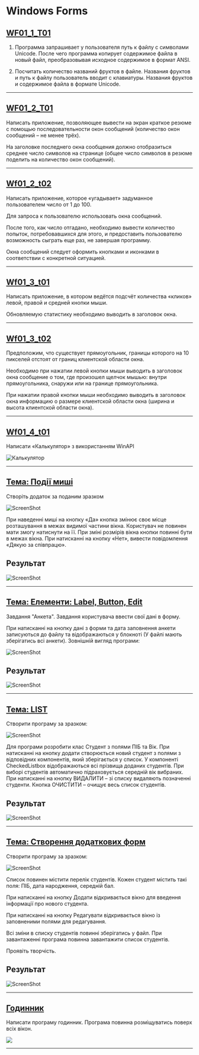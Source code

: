 # Windows Forms

## [WF01_1_T01](/WF01_1_T01/)

1. Программа запрашивает у пользователя путь к файлу с символами Unicode. После чего программа копирует содержимое файла в новый файл, преобразовывая исходное содержимое в формат ANSI.

2. Посчитать количество названий фруктов в файле. Названия фруктов и путь к файлу пользователь вводит с клавиатуры. Названия фруктов и содержимое файла в формате Unicode.

-----

## [WF01_2_T01](/WF01_2_T01/)

Написать приложение, позволяющее вывести на экран краткое резюме с помощью последовательности окон сообщений (количество окон сообщений – не менее трёх).

На заголовке последнего окна сообщения должно отобразиться среднее число символов на странице (общее число символов в резюме поделить на количество окон сообщений).

-----

## [Wf01_2_t02](/Wf01_2_t02/)

Написать приложение, которое «угадывает» задуманное пользователем число от 1 до 100.

Для запроса к пользователю использовать окна сообщений.

После того, как число отгадано, необходимо вывести количество попыток, потребовавшихся для этого, и предоставить пользователю возможность сыграть еще раз, не завершая программу.

Окна сообщений следует оформить кнопками и иконками в соответствии с конкретной ситуацией.

-----

## [Wf01_3_t01](/Wf01_3_t01/)

Написать приложение, в котором ведётся подсчёт количества «кликов» левой, правой и средней кнопки мыши.

Обновляемую статистику необходимо выводить в заголовок окна.

-----

## [Wf01_3_t02](/Wf01_3_t02/)

Предположим, что существует прямоугольник, границы которого на 10 пикселей отстоят от границ клиентской области окна.

Необходимо при нажатии левой кнопки мыши выводить в заголовок окна сообщение о том, где произошел щелчок мышью: внутри прямоугольника, снаружи или на границе прямоугольника.

При нажатии правой кнопки мыши необходимо выводить в заголовок окна информацию о размере клиентской области окна (ширина и высота клиентской области окна).

-----

## [Wf01_4_t01](/Wf01_4_t01/)

Написати «Калькулятор» з використанням WinAPI

![Калькулятор](/Wf01_4_t01/Calculator_WinApi.png)

-----

## [Тема: Події миші](/Wf02_1_t01_%D0%9F%D1%80%D0%B8%D0%B1%D0%B0%D0%B2%D0%BA%D0%B0%20%D0%BA%20%D0%B7%D0%B0%D1%80%D0%BF%D0%BB%D0%B0%D1%82%D0%B5/)

Створіть додаток за поданим зразком

![ScreenShot](/Wf02_1_t01_%D0%9F%D1%80%D0%B8%D0%B1%D0%B0%D0%B2%D0%BA%D0%B0%20%D0%BA%20%D0%B7%D0%B0%D1%80%D0%BF%D0%BB%D0%B0%D1%82%D0%B5/ScreenShot01.png)

При наведенні миші на кнопку «Да» кнопка змінює своє місце розташування в межах видимої частини вікна. Користувач не повинен мати змогу натиснути на її. При зміні розмірів вікна кнопки повинні бути в межах вікна. При натисканні на кнопку «Нет», вивести повідомлення «Дякую за співпрацю».

## Результат
![ScreenShot](/Wf02_1_t01_%D0%9F%D1%80%D0%B8%D0%B1%D0%B0%D0%B2%D0%BA%D0%B0%20%D0%BA%20%D0%B7%D0%B0%D1%80%D0%BF%D0%BB%D0%B0%D1%82%D0%B5/ScreenShot02.png)

-----

## [Тема: Елементи: Label, Button, Edit](/Wf02_2_t01_%D0%90%D0%BD%D0%BA%D0%B5%D1%82%D0%B0/)

Завдання "Анкета". Завдання користувача ввести свої дані в форму.

При натисканні на кнопку дані з форми та дата заповнення анкети записуються до файлу та відображаються у блокноті (У файлі мають зберігатись всі анкети). Зовнішній вигляд програми:

![ScreenShot](/Wf02_2_t01_%D0%90%D0%BD%D0%BA%D0%B5%D1%82%D0%B0/ScreenShot01.png)

## Результат
![ScreenShot](/Wf02_2_t01_%D0%90%D0%BD%D0%BA%D0%B5%D1%82%D0%B0/ScreenShot02.png)

-----

## [Тема: LIST](/Wf03_1_t01_CheckedListBox/)

Створити програму за зразком:

![ScreenShot](/Wf03_1_t01_CheckedListBox/ScreenShot01.png)

Для програми розробити клас Студент з полями ПІБ та Вік.
При натисканні на кнопку додати створюється новий студент з полями з відповідних компонентів, який зберігається у список.
У компоненті CheckedListbox відображаються всі прізвища доданих студентів.
При виборі студентів автоматично підраховується середній вік вибраних.
При натисканні на кнопку ВИДАЛИТИ – зі списку видаляють позначенні студенти.
Кнопка ОЧИСТИТИ – очищує весь список студентів.

## Результат
![ScreenShot](/Wf03_1_t01_CheckedListBox/ScreenShot02.png)

-----

## [Тема: Створення додаткових форм](/Wf04_1_t01_ListView/)

Створити програму за зразком:

![ScreenShot](/Wf04_1_t01_ListView/ScreenShot01.png)

Список повинен містити перелік студентів. Кожен студент містить такі поля: ПІБ, дата народження, середній бал.

При натисканні на кнопку Додати відкривається вікно для введення інформації про нового студента.

При натисканні на кнопку Редагувати відкривається вікно із заповненими полями для редагування.

Всі зміни в списку студентів повинні зберігатись у файл. При завантаженні програма повинна завантажити список студентів.

Проявіть творчість.


## Результат
![ScreenShot](/Wf04_1_t01_ListView/ScreenShot02.png)

-----

## [Годинник](/Wf04_2_t01_%D0%A7%D0%B0%D1%81%D1%8B/)

Написати програму годинник. Програма повинна розміщуватись поверх всіх вікон.

![](/Wf04_2_t01_%D0%A7%D0%B0%D1%81%D1%8B/ScreenShot.png)

-----

